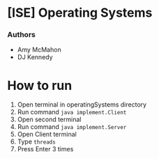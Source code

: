 # [ISE] Operating Systems

### Authors
- Amy McMahon
- DJ Kennedy

# How to run
1. Open terminal in operatingSystems directory
2. Run command ``java implement.Client``
3. Open second terminal
4. Run command ```java implement.Server```
5. Open Client terminal
6. Type ``threads``
7. Press Enter 3 times